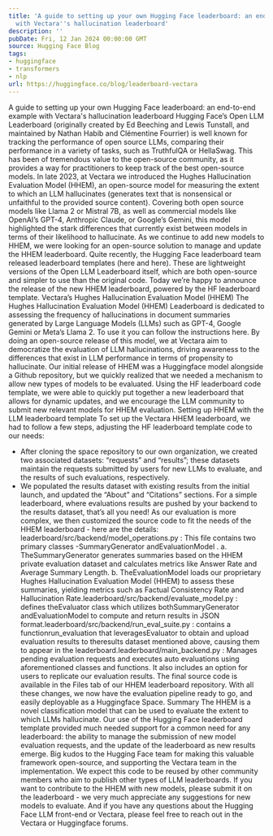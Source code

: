 ```yaml
---
title: 'A guide to setting up your own Hugging Face leaderboard: an end-to-end example
  with Vectara''s hallucination leaderboard'
description: ''
pubDate: Fri, 12 Jan 2024 00:00:00 GMT
source: Hugging Face Blog
tags:
- huggingface
- transformers
- nlp
url: https://huggingface.co/blog/leaderboard-vectara
---
```


A guide to setting up your own Hugging Face leaderboard: an end-to-end example with Vectara's hallucination leaderboard
Hugging Face’s Open LLM Leaderboard (originally created by Ed Beeching and Lewis Tunstall, and maintained by Nathan Habib and Clémentine Fourrier) is well known for tracking the performance of open source LLMs, comparing their performance in a variety of tasks, such as TruthfulQA or HellaSwag.
This has been of tremendous value to the open-source community, as it provides a way for practitioners to keep track of the best open-source models.
In late 2023, at Vectara we introduced the Hughes Hallucination Evaluation Model (HHEM), an open-source model for measuring the extent to which an LLM hallucinates (generates text that is nonsensical or unfaithful to the provided source content). Covering both open source models like Llama 2 or Mistral 7B, as well as commercial models like OpenAI’s GPT-4, Anthropic Claude, or Google’s Gemini, this model highlighted the stark differences that currently exist between models in terms of their likelihood to hallucinate.
As we continue to add new models to HHEM, we were looking for an open-source solution to manage and update the HHEM leaderboard.
Quite recently, the Hugging Face leaderboard team released leaderboard templates (here and here). These are lightweight versions of the Open LLM Leaderboard itself, which are both open-source and simpler to use than the original code.
Today we’re happy to announce the release of the new HHEM leaderboard, powered by the HF leaderboard template.
Vectara’s Hughes Hallucination Evaluation Model (HHEM)
The Hughes Hallucination Evaluation Model (HHEM) Leaderboard is dedicated to assessing the frequency of hallucinations in document summaries generated by Large Language Models (LLMs) such as GPT-4, Google Gemini or Meta’s Llama 2. To use it you can follow the instructions here.
By doing an open-source release of this model, we at Vectara aim to democratize the evaluation of LLM hallucinations, driving awareness to the differences that exist in LLM performance in terms of propensity to hallucinate.
Our initial release of HHEM was a Huggingface model alongside a Github repository, but we quickly realized that we needed a mechanism to allow new types of models to be evaluated. Using the HF leaderboard code template, we were able to quickly put together a new leaderboard that allows for dynamic updates, and we encourage the LLM community to submit new relevant models for HHEM evaluation.
Setting up HHEM with the LLM leaderboard template
To set up the Vectara HHEM leaderboard, we had to follow a few steps, adjusting the HF leaderboard template code to our needs:
- After cloning the space repository to our own organization, we created two associated datasets: “requests” and “results”; these datasets maintain the requests submitted by users for new LLMs to evaluate, and the results of such evaluations, respectively.
- We populated the results dataset with existing results from the initial launch, and updated the “About” and “Citations” sections.
For a simple leaderboard, where evaluations results are pushed by your backend to the results dataset, that’s all you need!
As our evaluation is more complex, we then customized the source code to fit the needs of the HHEM leaderboard - here are the details:
leaderboard/src/backend/model_operations.py
: This file contains two primary classes -SummaryGenerator
andEvaluationModel
. a. TheSummaryGenerator
generates summaries based on the HHEM private evaluation dataset and calculates metrics like Answer Rate and Average Summary Length. b. TheEvaluationModel
loads our proprietary Hughes Hallucination Evaluation Model (HHEM) to assess these summaries, yielding metrics such as Factual Consistency Rate and Hallucination Rate.leaderboard/src/backend/evaluate_model.py
: defines theEvaluator
class which utilizes bothSummaryGenerator
andEvaluationModel
to compute and return results in JSON format.leaderboard/src/backend/run_eval_suite.py
: contains a functionrun_evaluation
that leveragesEvaluator
to obtain and upload evaluation results to theresults
dataset mentioned above, causing them to appear in the leaderboard.leaderboard/main_backend.py
: Manages pending evaluation requests and executes auto evaluations using aforementioned classes and functions. It also includes an option for users to replicate our evaluation results.
The final source code is available in the Files tab of our HHEM leaderboard repository. With all these changes, we now have the evaluation pipeline ready to go, and easily deployable as a Huggingface Space.
Summary
The HHEM is a novel classification model that can be used to evaluate the extent to which LLMs hallucinate. Our use of the Hugging Face leaderboard template provided much needed support for a common need for any leaderboard: the ability to manage the submission of new model evaluation requests, and the update of the leaderboard as new results emerge.
Big kudos to the Hugging Face team for making this valuable framework open-source, and supporting the Vectara team in the implementation. We expect this code to be reused by other community members who aim to publish other types of LLM leaderboards.
If you want to contribute to the HHEM with new models, please submit it on the leaderboard - we very much appreciate any suggestions for new models to evaluate.
And if you have any questions about the Hugging Face LLM front-end or Vectara, please feel free to reach out in the Vectara or Huggingface forums.